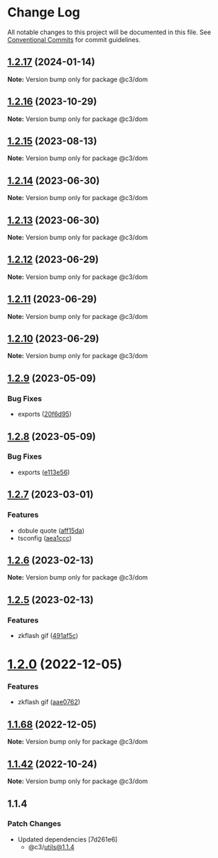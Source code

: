 # Change Log

All notable changes to this project will be documented in this file. See [Conventional Commits](https://conventionalcommits.org) for commit guidelines.

## [1.2.17](https://github.com/che3vinci/c3/compare/@c3/dom@1.2.16...@c3/dom@1.2.17) (2024-01-14)

**Note:** Version bump only for package @c3/dom

## [1.2.16](https://github.com/che3vinci/c3/compare/@c3/dom@1.2.15...@c3/dom@1.2.16) (2023-10-29)

**Note:** Version bump only for package @c3/dom

## [1.2.15](https://github.com/che3vinci/c3/compare/@c3/dom@1.2.14...@c3/dom@1.2.15) (2023-08-13)

**Note:** Version bump only for package @c3/dom

## [1.2.14](https://github.com/che3vinci/c3/compare/@c3/dom@1.2.13...@c3/dom@1.2.14) (2023-06-30)

**Note:** Version bump only for package @c3/dom

## [1.2.13](https://github.com/che3vinci/c3/compare/@c3/dom@1.2.12...@c3/dom@1.2.13) (2023-06-30)

**Note:** Version bump only for package @c3/dom

## [1.2.12](https://github.com/che3vinci/c3/compare/@c3/dom@1.2.10...@c3/dom@1.2.12) (2023-06-29)

**Note:** Version bump only for package @c3/dom

## [1.2.11](https://github.com/che3vinci/c3/compare/@c3/dom@1.2.10...@c3/dom@1.2.11) (2023-06-29)

**Note:** Version bump only for package @c3/dom

## [1.2.10](https://github.com/che3vinci/c3/compare/@c3/dom@1.2.9...@c3/dom@1.2.10) (2023-06-29)

**Note:** Version bump only for package @c3/dom

## [1.2.9](https://github.com/che3vinci/c3/compare/@c3/dom@1.2.8...@c3/dom@1.2.9) (2023-05-09)

### Bug Fixes

- exports ([20f6d95](https://github.com/che3vinci/c3/commit/20f6d95b2abde328befe989e49dc2889a2a8c2bf))

## [1.2.8](https://github.com/che3vinci/c3/compare/@c3/dom@1.2.7...@c3/dom@1.2.8) (2023-05-09)

### Bug Fixes

- exports ([e113e56](https://github.com/che3vinci/c3/commit/e113e56172b939439d4e073ae7e103bb1fa155d2))

## [1.2.7](https://github.com/che3vinci/c3/compare/@c3/dom@1.2.6...@c3/dom@1.2.7) (2023-03-01)

### Features

- dobule quote ([aff15da](https://github.com/che3vinci/c3/commit/aff15dae3f43ca86185abd8ec257aef68cf8d41b))
- tsconfig ([aea1ccc](https://github.com/che3vinci/c3/commit/aea1ccc7d62652a10355425b024c4953ece0a95a))

## [1.2.6](https://github.com/che3vinci/c3/compare/@c3/dom@1.2.5...@c3/dom@1.2.6) (2023-02-13)

**Note:** Version bump only for package @c3/dom

## [1.2.5](https://github.com/che3vinci/c3/compare/@c3/dom@1.2.0...@c3/dom@1.2.5) (2023-02-13)

### Features

- zkflash gif ([491af5c](https://github.com/che3vinci/c3/commit/491af5c86e204eb64d62d5ff2b509e0b0e6f4484))

# [1.2.0](https://github.com/che3vinci/c3/compare/@c3/dom@1.1.67...@c3/dom@1.2.0) (2022-12-05)

### Features

- zkflash gif ([aae0762](https://github.com/che3vinci/c3/commit/aae0762161753d645be1458e8f0ace77cdbbb504))

## [1.1.68](https://github.com/che3vinci/c3/compare/@c3/dom@1.1.67...@c3/dom@1.1.68) (2022-12-05)

**Note:** Version bump only for package @c3/dom

## [1.1.42](https://github.com/che3vinci/c3/compare/@c3/dom@1.1.41...@c3/dom@1.1.42) (2022-10-24)

**Note:** Version bump only for package @c3/dom

## 1.1.4

### Patch Changes

- Updated dependencies [7d261e6]
  - @c3/utils@1.1.4

